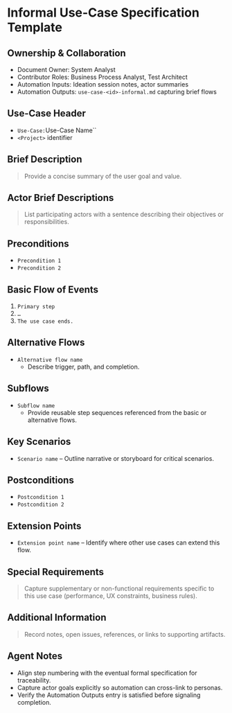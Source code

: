 # Informal Use-Case Specification Template

## Ownership & Collaboration

- Document Owner: System Analyst
- Contributor Roles: Business Process Analyst, Test Architect
- Automation Inputs: Ideation session notes, actor summaries
- Automation Outputs: `use-case-<id>-informal.md` capturing brief flows

## Use-Case Header

- `Use-Case:`Use-Case Name``
- `<Project>` identifier

## Brief Description

> Provide a concise summary of the user goal and value.

## Actor Brief Descriptions

> List participating actors with a sentence describing their objectives or responsibilities.

## Preconditions

- ``Precondition 1``
- ``Precondition 2``

## Basic Flow of Events

1. ``Primary step``
2. `…`
3. `The use case ends.`

## Alternative Flows

- ``Alternative flow name``
  - Describe trigger, path, and completion.

## Subflows

- ``Subflow name``
  - Provide reusable step sequences referenced from the basic or alternative flows.

## Key Scenarios

- ``Scenario name`` – Outline narrative or storyboard for critical scenarios.

## Postconditions

- ``Postcondition 1``
- ``Postcondition 2``

## Extension Points

- ``Extension point name`` – Identify where other use cases can extend this flow.

## Special Requirements

> Capture supplementary or non-functional requirements specific to this use case (performance, UX constraints, business
> rules).

## Additional Information

> Record notes, open issues, references, or links to supporting artifacts.

## Agent Notes

- Align step numbering with the eventual formal specification for traceability.
- Capture actor goals explicitly so automation can cross-link to personas.
- Verify the Automation Outputs entry is satisfied before signaling completion.
